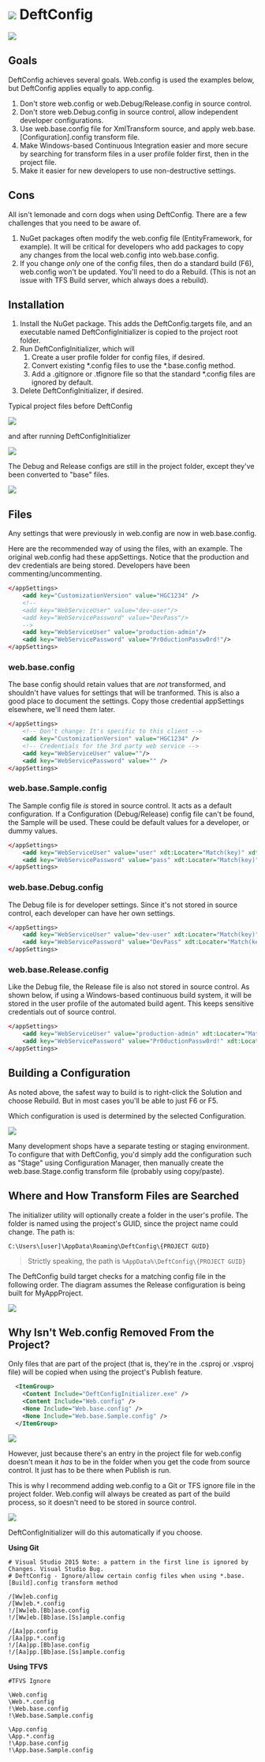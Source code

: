 # ![](images/juggler-100x100.png) DeftConfig


![](images/deft-config-flow.png)


## Goals
DeftConfig achieves several goals. Web.config is used the examples below, but DeftConfig applies equally to app.config.

1. Don't store web.config or web.Debug/Release.config in source control.
2. Don't store web.Debug.config in source control, allow independent developer configurations.
2. Use web.base.config file for XmlTransform source, and apply web.base.[Configuration].config transform file.
3. Make Windows-based Continuous Integration easier and more secure by searching for transform files in a user profile folder first, then in the project file.
4. Make it easier for new developers to use non-destructive settings.

## Cons
All isn't lemonade and corn dogs when using DeftConfig. There are a few challenges that you need to be aware of.

1. NuGet packages often modify the web.config file (EntityFramework, for example). It will be critical for developers who add packages to copy any changes from the local web.config into web.base.config.
2. If you change *only* one of the config files, then do a standard build (F6), web.config won't be updated. You'll need to do a Rebuild. (This is not an issue with TFS Build server, which always does a rebuild).

## Installation
1. Install the NuGet package. This adds the DeftConfig.targets file, and an executable named DeftConfigInitializer is copied to the project root folder.
2. Run DeftConfigInitializer, which will 
    1. Create a user profile folder for config files, if desired.
    2. Convert existing *.config files to use the *.base.config method. 
    3. Add a .gitignore or .tfignore file so that the standard *.config files are ignored by default.
3. Delete DeftConfigInitializer, if desired.

Typical project files before DeftConfig

![](images/2018-03-15%2019_49_52.png)

and after running DeftConfigInitializer

![](images/2018-03-15%2019_53_20.png)

The Debug and Release configs are still in the project folder, except they've been converted to "base" files.

![](images/2018-03-15%2019_55_47.png)


## Files
Any settings that were previously in web.config are now in web.base.config. 

Here are the recommended way of using the files, with an example. The original web.config had these appSettings. Notice that the production and dev credentials are being stored. Developers have been commenting/uncommenting.

```xml
</appSettings>
    <add key="CustomizationVersion" value="HGC1234" />
    <!--
    <add key="WebServiceUser" value="dev-user"/>
    <add key="WebServicePassword" value="DevPass"/>
    -->
    <add key="WebServiceUser" value="production-admin"/>
    <add key="WebServicePassword" value="Pr0ductionPassw0rd!"/>
</appSettings>
```

### web.base.config

The base config should retain values that are *not* transformed, and shouldn't have values for settings that will be tranformed. This is also a good place to document the settings. Copy those credential appSettings elsewhere, we'll need them later.

```xml
</appSettings>
    <!-- Don't change: It's specific to this client -->
    <add key="CustomizationVersion" value="HGC1234" />
    <!-- Credentials for the 3rd party web service -->
    <add key="WebServiceUser" value=""/>
    <add key="WebServicePassword" value="" />
</appSettings>
```

### web.base.Sample.config

The Sample config file *is* stored in source control. It acts as a default configuration. If a Configuration (Debug/Release) config file can't be found, the Sample will be used. These could be default values for a developer, or dummy values. 

```xml
</appSettings>
    <add key="WebServiceUser" value="user" xdt:Locater="Match(key)" xdt:Transform="Replace"/>
    <add key="WebServicePassword" value="pass" xdt:Locater="Match(key)" xdt:Transform="Replace"/>
</appSettings>
```

### web.base.Debug.config

The Debug file is for developer settings. Since it's not stored in source control, each developer can have her own settings.

```xml
</appSettings>
    <add key="WebServiceUser" value="dev-user" xdt:Locater="Match(key)" xdt:Transform="Replace"/>
    <add key="WebServicePassword" value="DevPass" xdt:Locater="Match(key)" xdt:Transform="Replace"/>
</appSettings>
```

### web.base.Release.config

Like the Debug file, the Release file is also not stored in source control. As shown below, if using a Windows-based continuous build system, it will be stored in the user profile of the automated build agent. This keeps sensitive credentials out of source control.

```xml
</appSettings>
    <add key="WebServiceUser" value="production-admin" xdt:Locater="Match(key)" xdt:Transform="Replace"/>
    <add key="WebServicePassword" value="Pr0ductionPassw0rd!" xdt:Locater="Match(key)" xdt:Transform="Replace"/>
</appSettings>
```

## Building a Configuration
As noted above, the safest way to build is to right-click the Solution and choose Rebuild. But in most cases you'll be able to just F6 or F5.

Which configuration is used is determined by the selected Configuration.

![](images/2018-03-15%2020_33_46.png)

Many development shops have a separate testing or staging environment. To configure that with DeftConfig, you'd simply add the configuration such as "Stage" using Configuration Manager, then manually create the web.base.Stage.config transform file (probably using copy/paste).

## Where and How Transform Files are Searched
The initializer utility will optionally create a folder in the user's profile. The folder is named using the project's GUID, since the project name could change. The path is:

`C:\Users\[user]\AppData\Roaming\DeftConfig\{PROJECT GUID}`

>Strictly speaking, the path is `%AppData%\DeftConfig\{PROJECT GUID}`

The DeftConfig build target checks for a matching config file in the following order. The diagram assumes the Release configuration is being built for MyAppProject.

![](images/deft-config-file-order.png)

## Why Isn't Web.config Removed From the Project?
Only files that are part of the project (that is, they're in the .csproj or .vsproj file) will be copied when using the project's Publish feature. 

```xml
  <ItemGroup>
    <Content Include="DeftConfigInitializer.exe" />
    <Content Include="Web.config" />
    <None Include="Web.base.config" />
    <None Include="Web.base.Sample.config" />
  </ItemGroup>
```

![](images/2018-03-15%2021_12_47.png)

However, just because there's an entry in the project file for web.config doesn't mean it *has* to be in the folder when you get the code from source control. It just has to be there when Publish is run.

This is why I recommend adding web.config to a Git or TFS ignore file in the project folder. Web.config will always be created as part of the build process, so it doesn't need to be stored in source control.

![](images/2018-03-15%2021_19_52.png)

DeftConfigInitializer will do this automatically if you choose.

**Using Git**

```
# Visual Studio 2015 Note: a pattern in the first line is ignored by Changes. Visual Studio Bug.
# DeftConfig - Ignore/allow certain config files when using *.base.[Build].config transform method

/[Ww]eb.config
/[Ww]eb.*.config
!/[Ww]eb.[Bb]ase.config
!/[Ww]eb.[Bb]ase.[Ss]ample.config

/[Aa]pp.config
/[Aa]pp.*.config
!/[Aa]pp.[Bb]ase.config
!/[Aa]pp.[Bb]ase.[Ss]ample.config
```

**Using TFVS**

```
#TFVS Ignore

\Web.config
\Web.*.config
!\Web.base.config
!\Web.base.Sample.config

\App.config
\App.*.config
!\App.base.config
!\App.base.Sample.config
```

